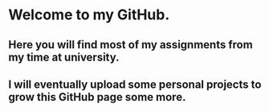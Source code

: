 # Welcome to my GitHub.

## Here you will find most of my assignments from my time at university. 

## I will eventually upload some personal projects to grow this GitHub page some more. 
